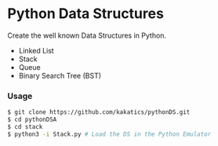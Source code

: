 # Python Data Structures

Create the well known Data Structures in Python.

  - Linked List
  - Stack
  - Queue
  - Binary Search Tree (BST)

### Usage

```sh
$ git clone https://github.com/kakatics/pythonDS.git
$ cd pythonDSA
$ cd stack
$ python3 -i Stack.py # Load the DS in the Python Emulator
```

